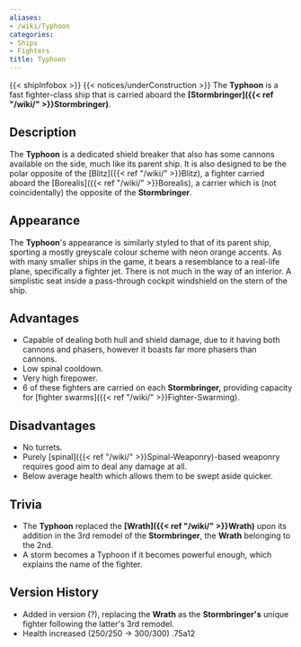 ```yaml
---
aliases:
- /wiki/Typhoon
categories:
- Ships
- Fighters
title: Typhoon
---
```


{{< shipInfobox >}} {{< notices/underConstruction >}} The **Typhoon** is a fast fighter-class ship that is carried aboard the **[Stormbringer]({{< ref "/wiki/" >}}Stormbringer)**. 

## Description

The **Typhoon** is a dedicated shield breaker that also has some cannons available on the side, much like its parent ship. It is also designed to be the polar opposite of the [Blitz]({{< ref "/wiki/" >}}Blitz), a fighter carried aboard the [Borealis]({{< ref "/wiki/" >}}Borealis), a carrier which is (not coincidentally) the opposite of the **Stormbringer**.

## Appearance

The **Typhoon**'s appearance is similarly styled to that of its parent ship, sporting a mostly greyscale colour scheme with neon orange accents. As with many smaller ships in the game, it bears a resemblance to a real-life plane, specifically a fighter jet. There is not much in the way of an interior. A simplistic seat inside a pass-through cockpit windshield on the stern of the ship.

## Advantages

- Capable of dealing both hull and shield damage, due to it having both cannons and phasers, however it boasts far more phasers than cannons.
- Low spinal cooldown.
- Very high firepower.
- 6 of these fighters are carried on each **Stormbringer,** providing capacity for [fighter swarms]({{< ref "/wiki/" >}}Fighter-Swarming).

## Disadvantages

- No turrets.
- Purely [spinal]({{< ref "/wiki/" >}}Spinal-Weaponry)-based weaponry requires good aim to deal any damage at all.
- Below average health which allows them to be swept aside quicker.

## Trivia

- The **Typhoon** replaced the **[Wrath]({{< ref "/wiki/" >}}Wrath)** upon its addition in the 3rd remodel of the **Stormbringer**, the **Wrath** belonging to the 2nd.
- A storm becomes a Typhoon if it becomes powerful enough, which explains the name of the fighter.

## Version History 

- Added in version (?), replacing the **Wrath** as the **Stormbringer's** unique fighter following the latter's 3rd remodel.
- Health increased (250/250 -> 300/300) .75a12